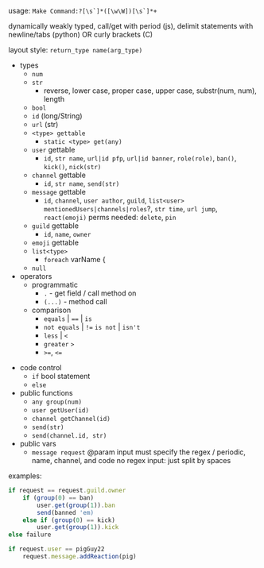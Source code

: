 usage: ```Make Command:?[\s`]*([\w\W])[\s`]*+```

dynamically weakly typed, call/get with period (js), delimit statements with newline/tabs (python) OR curly brackets (C)

layout style: `return_type name(arg_type)`
* types
  * `num`
  * `str`
    * reverse, lower case, proper case, upper case, substr(num, num), length
  * `bool`
  * `id` (long/String)
  * `url` (str)
  * `<type> gettable`
    * `static <type> get(any)`
  * `user` gettable
    * `id`, `str name`, `url|id pfp`, `url|id banner`, `role(role)`, `ban()`, `kick()`, `nick(str)`
  * `channel` gettable
    * `id`, `str name`, `send(str)`
  * `message` gettable
    * `id`, `channel`, `user author`, `guild`, `list<user> mentionedUsers|channels|roles`?, `str time`, `url jump`, `react(emoji)`
      perms needed: `delete`, `pin`
  * `guild` gettable
    * `id`, `name`, `owner`
  * `emoji` gettable
  * `list<type>`
    * `foreach` varName {
  * `null`
* operators
  * programmatic
    * `.` - get field / call method on
    * `(...)` - method call
  * comparison
    * `equals` | `==` | `is`
    * `not equals` | `!=` `is not` | `isn't`
    * `less` | `<`
    * `greater`  `>`
    * `>=`, `<=`

[//]: # (  * math)

[//]: # (    * `+`, `-`, `*`, `/`, `%`, `^`)
* code control
    * `if` bool statement
    * `else`
* public functions
  * `any group(num)`
  * `user getUser(id)`
  * `channel getChannel(id)`
  * `send(str)`
  * `send(channel.id, str)`
* public vars
  * `message request`
@param input must specify the regex / periodic, name, channel, and code
no regex input: just split by spaces

examples:
```js
if request == request.guild.owner
    if (group(0) == ban)
        user.get(group(1)).ban
        send(banned 'em)
    else if (group(0) == kick)
        user.get(group(1)).kick
else failure
```
```js
if request.user == pigGuy22
    request.message.addReaction(pig)
```

